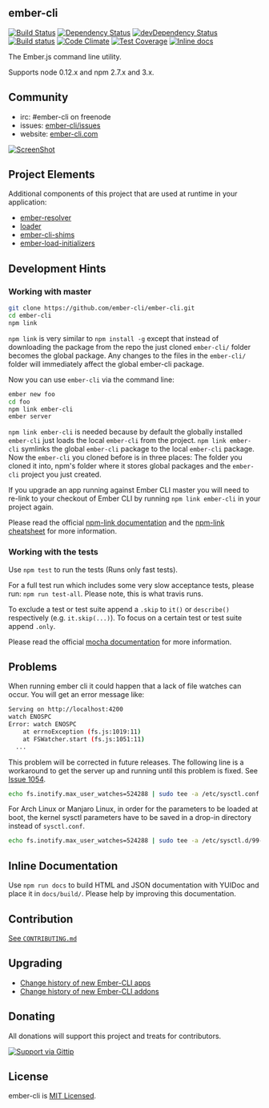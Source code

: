 
## ember-cli
[![Build Status][travis-badge]][travis-badge-url]
[![Dependency Status][david-badge]][david-badge-url]
[![devDependency Status](https://david-dm.org/ember-cli/ember-cli/dev-status.svg)](https://david-dm.org/ember-cli/ember-cli#info=devDependencies)
[![Build status][appveyor-badge]][appveyor-badge-url]
[![Code Climate](https://codeclimate.com/github/ember-cli/ember-cli/badges/gpa.svg)](https://codeclimate.com/github/ember-cli/ember-cli)
[![Test Coverage](https://codeclimate.com/github/ember-cli/ember-cli/badges/coverage.svg)](https://codeclimate.com/github/ember-cli/ember-cli)
[![Inline docs](http://inch-ci.org/github/ember-cli/ember-cli.svg?branch=master)](http://inch-ci.org/github/ember-cli/ember-cli)

The Ember.js command line utility.

Supports node 0.12.x and npm 2.7.x and 3.x.

## Community
* irc: #ember-cli on freenode
* issues: [ember-cli/issues](https://github.com/ember-cli/ember-cli/issues)
* website: [ember-cli.com](http://www.ember-cli.com)

[![ScreenShot](http://static.iamstef.net/ember-conf-2014-video.jpg)](https://www.youtube.com/watch?v=4D8z3972h64)


## Project Elements
Additional components of this project that are used at runtime in your application:
* [ember-resolver](https://github.com/ember-cli/ember-resolver)
* [loader](https://github.com/ember-cli/loader.js)
* [ember-cli-shims](https://github.com/ember-cli/ember-cli-shims)
* [ember-load-initializers](https://github.com/ember-cli/ember-load-initializers)

## Development Hints
### Working with master

``` sh
git clone https://github.com/ember-cli/ember-cli.git
cd ember-cli
npm link
```

`npm link` is very similar to `npm install -g` except that instead of downloading the package from the repo the just cloned `ember-cli/` folder becomes the global package. Any changes to the files in the `ember-cli/` folder will immediately affect the global ember-cli package.

Now you can use `ember-cli` via the command line:

``` sh
ember new foo
cd foo
npm link ember-cli
ember server
```

`npm link ember-cli` is needed because by default the globally installed `ember-cli` just loads the local `ember-cli` from the project. `npm link ember-cli` symlinks the global `ember-cli` package to the local `ember-cli` package. Now the `ember-cli` you cloned before is in three places: The folder you cloned it into, npm's folder where it stores global packages and the `ember-cli` project you just created.

If you upgrade an app running against Ember CLI master you will need to re-link to your checkout of Ember CLI by running `npm link ember-cli` in your project again.

Please read the official [npm-link documentation](https://www.npmjs.org/doc/cli/npm-link.html) and the [npm-link cheatsheet](http://browsenpm.org/help#linkinganynpmpackagelocally) for more information.

### Working with the tests

Use `npm test` to run the tests (Runs only fast tests).

For a full test run which includes some very slow acceptance tests,
please run: `npm run test-all`. Please note, this is what travis
runs.

To exclude a test or test suite append a `.skip` to `it()` or `describe()` respectively (e.g. `it.skip(...)`). To focus on a certain test or test suite append `.only`.

Please read the official [mocha documentation](http://mochajs.org/) for more information.

## Problems

When running ember cli it could happen that a lack of file watches can occur. You will get an error message like:

```sh
Serving on http://localhost:4200
watch ENOSPC
Error: watch ENOSPC
    at errnoException (fs.js:1019:11)
    at FSWatcher.start (fs.js:1051:11)
  ...
```

This problem will be corrected in future releases. The following line is a workaround to get the server up and running until this problem is fixed. See [Issue 1054](https://github.com/ember-cli/ember-cli/issues/1054).

```sh
echo fs.inotify.max_user_watches=524288 | sudo tee -a /etc/sysctl.conf && sudo sysctl -p
```

For Arch Linux or Manjaro Linux, in order for the parameters to be loaded at boot, the kernel sysctl parameters have to be saved in a drop-in directory instead of `sysctl.conf`.

```sh
echo fs.inotify.max_user_watches=524288 | sudo tee -a /etc/sysctl.d/99-sysctl.conf && sudo sysctl --system
```

## Inline Documentation

Use `npm run docs` to build HTML and JSON documentation with YUIDoc and place it in `docs/build/`. Please help by improving this documentation.

## Contribution

[See `CONTRIBUTING.md`](https://github.com/ember-cli/ember-cli/blob/master/CONTRIBUTING.md)

## Upgrading

* [Change history of new Ember-CLI apps](https://github.com/kellyselden/ember-cli-output)
* [Change history of new Ember-CLI addons](https://github.com/kellyselden/ember-addon-output)

## Donating

All donations will support this project and treats for contributors.

[![Support via Gittip](https://rawgithub.com/twolfson/gittip-badge/0.2.0/dist/gittip.png)](https://www.gittip.com/stefanpenner/)

## License

ember-cli is [MIT Licensed](https://github.com/ember-cli/ember-cli/blob/master/LICENSE.md).


[travis-badge]: https://travis-ci.org/ember-cli/ember-cli.svg?branch=master
[travis-badge-url]: https://travis-ci.org/ember-cli/ember-cli
[david-badge]: https://david-dm.org/ember-cli/ember-cli.svg
[david-badge-url]: https://david-dm.org/ember-cli/ember-cli
[appveyor-badge]: https://ci.appveyor.com/api/projects/status/7owf61lo8uujbjok/branch/master?svg=true
[appveyor-badge-url]: https://ci.appveyor.com/project/embercli/ember-cli/branch/master
